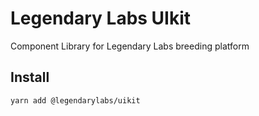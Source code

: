 # Legendary Labs UIkit

Component Library for Legendary Labs breeding platform

## Install

`yarn add @legendarylabs/uikit`
